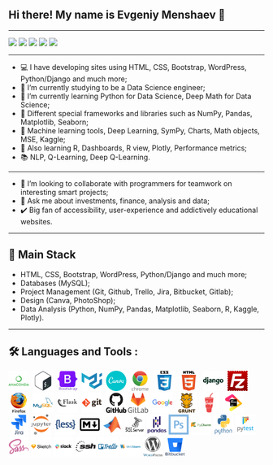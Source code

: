 
## Hi there! My name is Evgeniy Menshaev 👋 

**************************

![](https://github-profile-summary-cards.vercel.app/api/cards/profile-details?username=Obolensk&theme=radical)
![](https://github-profile-summary-cards.vercel.app/api/cards/most-commit-language?username=Obolensk&theme=radical)
![](https://github-profile-summary-cards.vercel.app/api/cards/repos-per-language?username=Obolensk&theme=radical)
![](https://github-profile-summary-cards.vercel.app/api/cards/stats?username=Obolensk&theme=radical)
![](https://github-profile-summary-cards.vercel.app/api/cards/productive-time?username=Obolensk&theme=radical)

**************************

* :computer: I have developing sites using HTML, CSS, Bootstrap, WordPress, Python/Django and much more;
* :scroll: I’m currently studying to be a Data Science engineer;
* :notebook: I’m currently learning Python for Data Science, Deep Math for Data Science;
* :blue_book: Different special frameworks and libraries such as NumPy, Pandas, Matplotlib, Seaborn;
* :hammer: Machine learning tools, Deep Learning, SymPy, Charts, Math objects, MSE, Kaggle;
* :newspaper: Also learning R, Dashboards, R view, Plotly, Performance metrics; 
* :books: NLP, Q-Learning, Deep Q-Learning.

************************** 

* 👯 I’m looking to collaborate with programmers for teamwork on interesting smart projects;
* 💬 Ask me about investments, finance, analysis and data;
* ✔️ Big fan of accessibility, user-experience and addictively educational websites.

************************** 

## 🚀 Main Stack

* HTML, CSS, Bootstrap, WordPress, Python/Django and much more;
* Databases (MySQL);
* Project Management (Git, Github, Trello, Jira, Bitbucket, Gitlab);
* Design (Canva, PhotoShop);
* Data Analysis (Python, NumPy, Pandas, Matplotlib, Seaborn, R, Kaggle, Plotly).

************************** 

## :hammer_and_wrench: Languages and Tools :

<div>
  <img src="https://github.com/devicons/devicon/blob/master/icons/anaconda/anaconda-original-wordmark.svg" title="anaconda" alt="anaconda" width="40" height="40"/>&nbsp;
  <img src="https://github.com/devicons/devicon/blob/master/icons/bash/bash-original.svg" title="bash" alt="bash" width="40" height="40"/>&nbsp;
  <img src="https://github.com/devicons/devicon/blob/master/icons/bootstrap/bootstrap-original-wordmark.svg" title="bootstrap" alt="bootstrap" width="40" height="40"/>&nbsp;
  <img src="https://github.com/devicons/devicon/blob/master/icons/materialui/materialui-original.svg" title="Material UI" alt="Material UI" width="40" height="40"/>&nbsp;
  <img src="https://github.com/devicons/devicon/blob/master/icons/canva/canva-original.svg" title="canva" alt="canva" width="40" height="40"/>&nbsp;
  <img src="https://github.com/devicons/devicon/blob/master/icons/chrome/chrome-original-wordmark.svg" title="chrome" alt="chrome" width="40" height="40"/>&nbsp;
  <img src="https://github.com/devicons/devicon/blob/master/icons/css3/css3-original-wordmark.svg"  title="CSS3" alt="CSS" width="40" height="40"/>&nbsp;
  <img src="https://github.com/devicons/devicon/blob/master/icons/html5/html5-original-wordmark.svg" title="HTML5" alt="HTML" width="40" height="40"/>&nbsp;
  <img src="https://github.com/devicons/devicon/blob/master/icons/django/django-plain-wordmark.svg" title="django" alt="django" width="40" height="40"/>&nbsp;
  <img src="https://github.com/devicons/devicon/blob/master/icons/filezilla/filezilla-plain.svg" title="filezilla" alt="filezilla" width="40" height="40"/>&nbsp;
  <img src="https://github.com/devicons/devicon/blob/master/icons/firefox/firefox-original-wordmark.svg" title="firefox"  alt="firefox" width="40" height="40"/>&nbsp;
  <img src="https://github.com/devicons/devicon/blob/master/icons/mysql/mysql-original-wordmark.svg" title="MySQL"  alt="MySQL" width="40" height="40"/>&nbsp;
  <img src="https://github.com/devicons/devicon/blob/master/icons/flask/flask-original-wordmark.svg" title="flask" alt="flask" width="40" height="40"/>&nbsp;
  <img src="https://github.com/devicons/devicon/blob/master/icons/git/git-original-wordmark.svg" title="git" alt="git" width="40" height="40"/>&nbsp;
  <img src="https://github.com/devicons/devicon/blob/master/icons/github/github-original-wordmark.svg" title="github" **alt="github" width="40" height="40"/>
    <img src="https://github.com/devicons/devicon/blob/master/icons/gitlab/gitlab-original-wordmark.svg" title="gitlab" alt="gitlab" width="40" height="40"/>&nbsp;
  <img src="https://github.com/devicons/devicon/blob/master/icons/google/google-original-wordmark.svg" title="google" alt="google" width="40" height="40"/>&nbsp;
  <img src="https://github.com/devicons/devicon/blob/master/icons/grunt/grunt-original-wordmark.svg" title="grunt" **alt="grunt" width="40" height="40"/>
    <img src="https://github.com/devicons/devicon/blob/master/icons/gulp/gulp-plain.svg" title="gulp" alt="gulp" width="40" height="40"/>&nbsp;
  <img src="https://github.com/devicons/devicon/blob/master/icons/jetbrains/jetbrains-original.svg" title="jetbrains" alt="jetbrains" width="40" height="40"/>&nbsp;
  <img src="https://github.com/devicons/devicon/blob/master/icons/jira/jira-original-wordmark.svg" title="jira" **alt="jira" width="40" height="40"/>
    <img src="https://github.com/devicons/devicon/blob/master/icons/jupyter/jupyter-original-wordmark.svg" title="jupyter" alt="jupyter" width="40" height="40"/>&nbsp;
  <img src="https://github.com/devicons/devicon/blob/master/icons/less/less-plain-wordmark.svg" title="less" alt="less" width="40" height="40"/>&nbsp;
  <img src="https://github.com/devicons/devicon/blob/master/icons/markdown/markdown-original.svg" title="markdown" **alt="markdown" width="40" height="40"/>
  <img src="https://github.com/devicons/devicon/blob/master/icons/matlab/matlab-original.svg" title="matlab" **alt="matlab" width="40" height="40"/>
  <img src="https://github.com/devicons/devicon/blob/master/icons/microsoftsqlserver/microsoftsqlserver-plain-wordmark.svg" title="microsoftsqlserver" **alt="microsoftsqlserver" width="40" height="40"/>
  <img src="https://github.com/devicons/devicon/blob/master/icons/pandas/pandas-original-wordmark.svg" title="pandas" **alt="pandas" width="40" height="40"/>
  <img src="https://github.com/devicons/devicon/blob/master/icons/photoshop/photoshop-line.svg" title="photoshop" **alt="photoshop" width="40" height="40"/>
  <img src="https://github.com/devicons/devicon/blob/master/icons/pycharm/pycharm-original-wordmark.svg" title="pycharm" **alt="pycharm" width="40" height="40"/>
  <img src="https://github.com/devicons/devicon/blob/master/icons/python/python-original-wordmark.svg" title="python" **alt="python" width="40" height="40"/>
  <img src="https://github.com/devicons/devicon/blob/master/icons/pytest/pytest-original-wordmark.svg" title="pytest" **alt="pytest" width="40" height="40"/>
  <img src="https://github.com/devicons/devicon/blob/master/icons/sass/sass-original.svg" title="sass" **alt="sass" width="40" height="40"/>
  <img src="https://github.com/devicons/devicon/blob/master/icons/sketch/sketch-original-wordmark.svg" title="sketch" **alt="sketch" width="40" height="40"/>
  <img src="https://github.com/devicons/devicon/blob/master/icons/slack/slack-original-wordmark.svg" title="slack" **alt="slack" width="40" height="40"/>
  <img src="https://github.com/devicons/devicon/blob/master/icons/ssh/ssh-original-wordmark.svg" title="ssh" **alt="ssh" width="40" height="40"/>
  <img src="https://github.com/devicons/devicon/blob/master/icons/trello/trello-plain-wordmark.svg" title="trello" **alt="trello" width="40" height="40"/>
  <img src="https://github.com/devicons/devicon/blob/master/icons/webstorm/webstorm-original-wordmark.svg" title="webstorm" **alt="webstorm" width="40" height="40"/>
  <img src="https://github.com/devicons/devicon/blob/master/icons/wordpress/wordpress-original.svg" title="wordpress" **alt="wordpress" width="40" height="40"/>
  <img src="https://github.com/devicons/devicon/blob/master/icons/bitbucket/bitbucket-original-wordmark.svg" title="bitbucket" **alt="bitbucket" width="40" height="40"/>
</div>
